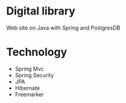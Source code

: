 # Digital library
Web site on Java with Spring and PostgresDB

# Technology

- Spring Mvc
- Spring Security
- JPA
- Hibernate
- Freemarker
